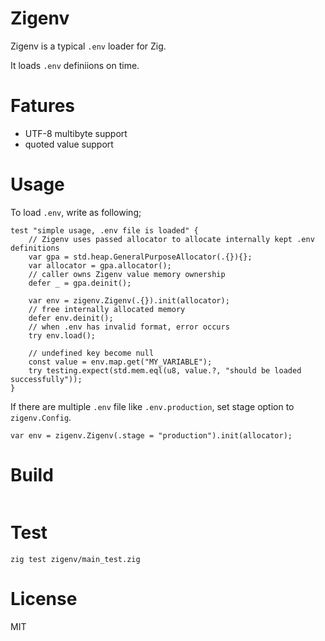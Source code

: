 # Zigenv

Zigenv is a typical `.env` loader for Zig.

It loads `.env` definiions on time.

# Fatures

- UTF-8 multibyte support
- quoted value support

# Usage

To load `.env`, write as following;

```zig
test "simple usage, .env file is loaded" {
    // Zigenv uses passed allocator to allocate internally kept .env definitions
    var gpa = std.heap.GeneralPurposeAllocator(.{}){};
    var allocator = gpa.allocator();
    // caller owns Zigenv value memory ownership
    defer _ = gpa.deinit();

    var env = zigenv.Zigenv(.{}).init(allocator);
    // free internally allocated memory
    defer env.deinit();
    // when .env has invalid format, error occurs
    try env.load();

    // undefined key become null
    const value = env.map.get("MY_VARIABLE");
    try testing.expect(std.mem.eql(u8, value.?, "should be loaded successfully"));
}
```

If there are multiple `.env` file like `.env.production`, set stage option to `zigenv.Config`.

```zig
var env = zigenv.Zigenv(.stage = "production").init(allocator);
```

# Build

```

```

# Test

```
zig test zigenv/main_test.zig
```

# License

MIT